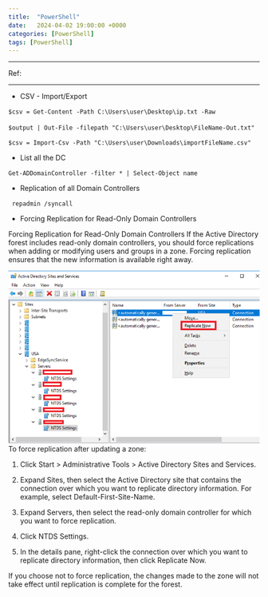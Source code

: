 ```yaml
---
title:  "PowerShell"
date:   2024-04-02 19:00:00 +0000
categories: [PowerShell]
tags: [PowerShell]
---
```





---
Ref: 

---

- CSV - Import/Export

```
$csv = Get-Content -Path C:\Users\user\Desktop\ip.txt -Raw

$output | Out-File -filepath "C:\Users\user\Desktop\FileName-Out.txt"
```

```
$csv = Import-Csv -Path "C:\Users\user\Downloads\importFileName.csv"
```



- List all the DC
```
Get-ADDomainController -filter * | Select-Object name
```

- Replication of all Domain Controllers
```
 repadmin /syncall
```
- Forcing Replication for Read-Only Domain Controllers

Forcing Replication for Read-Only Domain Controllers
If the Active Directory forest includes read-only domain controllers, you should force replications when adding or modifying users and groups in a zone. Forcing replication ensures that the new information is available right away.

![img](/assets/img/ps01.png)
To force replication after updating a zone:

1. Click Start > Administrative Tools > Active Directory Sites and Services.

2. Expand Sites, then select the Active Directory site that contains the connection over which you want to replicate directory information.
For example, select Default-First-Site-Name.

3. Expand Servers, then select the read-only domain controller for which you want to force replication.

4. Click NTDS Settings.

5. In the details pane, right-click the connection over which you want to replicate directory information, then click Replicate Now.

If you choose not to force replication, the changes made to the zone will not take effect until replication is complete for the forest.

